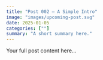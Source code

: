 ```yaml
---
title: "Post 002 — A Simple Intro"
image: "images/upcoming-post.svg"
date: 2025-01-05
categories: [""]
summary: "A short summary here."
---
```


Your full post content here...
